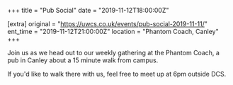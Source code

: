 +++
title = "Pub Social"
date = "2019-11-12T18:00:00Z"

[extra]
original = "https://uwcs.co.uk/events/pub-social-2019-11-11/"    
ent_time = "2019-11-12T21:00:00Z"
location = "Phantom Coach, Canley"
+++

Join us as we head out to our weekly gathering at the Phantom Coach, a pub in Canley about a 15 minute walk from campus.

If you'd like to walk there with us, feel free to meet up at 6pm outside DCS.

